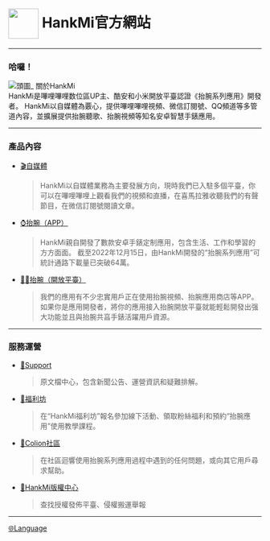 # <img src="favicon.ico" width="60" height="60" align="center" /> HankMi官方網站  
  
***
   
### 哈囉！
![頭圖_ 關於HankMi](https://s2.loli.net/2023/01/03/HkrEMtvnBVj8OTW.png)  
HankMi是嗶哩嗶哩数位區UP主、酷安和小米開放平臺認證《抬腕系列應用》開發者。 HankMi以自媒體為覈心，提供嗶哩嗶哩視頻、微信訂閱號、QQ頻道等多管道內容，並擴展提供抬腕聽歌、抬腕視頻等知名安卓智慧手錶應用。  

***

### 產品內容

* [🎬自媒體](live.md)
  > HankMi以自媒體業務為主要發展方向，現時我們已入駐多個平臺，你可以在嗶哩嗶哩上觀看我們的視頻和直播，在喜馬拉雅收聽我們的有聲節目，在微信訂閱號閱讀文章。  
  
* [⌚抬腕（APP）](download.md)
  > HankMi親自開發了數款安卓手錶定制應用，包含生活、工作和學習的方方面面。 截至2022年12月15日，由HankMi開發的“抬腕系列應用”可統計通路下載量已突破64萬。  
  
* [🧑‍💻抬腕（開放平臺）](dev)
    > 我們的應用有不少忠實用戶正在使用抬腕視頻、抬腕應用商店等APP。 如果你是應用開發者，將你的應用接入抬腕開放平臺就能輕鬆開發出强大功能並且與抬腕共亯手錶活躍用戶資源。  

***

### 服務運營

* [📰Support](support.md)
  > 原文檔中心，包含新聞公告、運營資訊和疑難排解。  
  
* [🎁福利坊](today_at_hankmi.md)
  > 在“HankMi福利坊”報名參加線下活動、領取粉絲福利和預約“抬腕應用”使用教學課程。  
  
* [👥Colion社區](community)
  > 在社區迴響使用抬腕系列應用過程中遇到的任何問題，或向其它用戶尋求幫助。  
  
* [📃HankMi版權中心](support/to3rd.md)
  > 查找授權發佈平臺、侵權搬運舉報  

***

[🌐Language](https://www.hankmi.com/choose-country-region)
